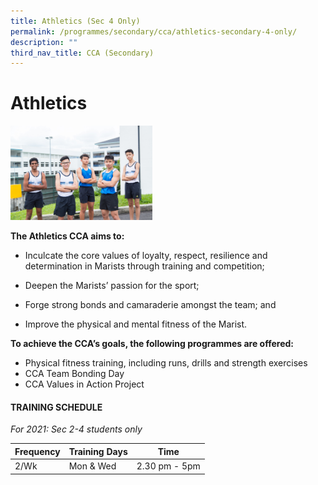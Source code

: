 ```yaml
---
title: Athletics (Sec 4 Only)
permalink: /programmes/secondary/cca/athletics-secondary-4-only/
description: ""
third_nav_title: CCA (Secondary)
---
```

# Athletics

<img src="/images/CCA/Secondary/Athletics_1.jpg"  
     style="width:45%">


**The Athletics CCA aims to:** 

*   Inculcate the core values of loyalty, respect, resilience and determination in Marists through training and competition;
*   Deepen the Marists’ passion for the sport;  
    
*   Forge strong bonds and camaraderie amongst the team; and
*   Improve the physical and mental fitness of the Marist.

  

**To achieve the CCA’s goals, the following programmes are offered:** 

*   Physical fitness training, including runs, drills and strength exercises 
*   CCA Team Bonding Day 
*   CCA Values in Action Project


#### TRAINING SCHEDULE

_For 2021: Sec 2-4 students only_

<table>
<thead>
  <tr>
    <th>Frequency</th>
    <th>Training Days</th>
    <th>Time</th>
  </tr>
</thead>
<tbody>
  <tr>
    <td>2/Wk</td>
    <td>Mon &amp; Wed</td>
    <td>2.30 pm - 5pm</td>
  </tr>
</tbody>
</table>